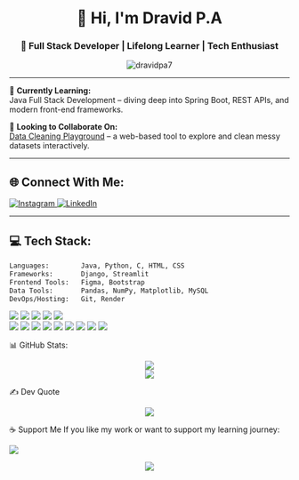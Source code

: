 <h1 align="center">👋 Hi, I'm Dravid P.A</h1>
<h3 align="center">🚀 Full Stack Developer | Lifelong Learner | Tech Enthusiast</h3>

<p align="center">
  <img src="https://komarev.com/ghpvc/?username=dravidpa7&label=Profile%20views&color=0e75b6&style=flat" alt="dravidpa7" />
</p>

---

🌱 **Currently Learning:**  
Java Full Stack Development – diving deep into Spring Boot, REST APIs, and modern front-end frameworks.

🤝 **Looking to Collaborate On:**  
[Data Cleaning Playground](https://datacleaning-playground.onrender.com/) – a web-based tool to explore and clean messy datasets interactively.

---

## 🌐 Connect With Me:
<p align="left">
  <a href="https://instagram.com/dravid.p.a_" target="_blank">
    <img src="https://img.shields.io/badge/Instagram-%23E4405F.svg?logo=Instagram&logoColor=white" alt="Instagram" />
  </a>
  <a href="https://linkedin.com/in/dravid-p-a-" target="_blank">
    <img src="https://img.shields.io/badge/LinkedIn-%230077B5.svg?logo=linkedin&logoColor=white" alt="LinkedIn" />
  </a>
</p>

---

## 💻 Tech Stack:
```bash
Languages:        Java, Python, C, HTML, CSS
Frameworks:       Django, Streamlit
Frontend Tools:   Figma, Bootstrap
Data Tools:       Pandas, NumPy, Matplotlib, MySQL
DevOps/Hosting:   Git, Render
```

<p align="left"> <img src="https://img.shields.io/badge/java-%23ED8B00.svg?style=for-the-badge&logo=openjdk&logoColor=white" /> <img src="https://img.shields.io/badge/python-3670A0?style=for-the-badge&logo=python&logoColor=ffdd54" /> <img src="https://img.shields.io/badge/c-%2300599C.svg?style=for-the-badge&logo=c&logoColor=white" /> <img src="https://img.shields.io/badge/html5-%23E34F26.svg?style=for-the-badge&logo=html5&logoColor=white" /> <img src="https://img.shields.io/badge/css3-%231572B6.svg?style=for-the-badge&logo=css3&logoColor=white" /> <br/> <img src="https://img.shields.io/badge/django-%23092E20.svg?style=for-the-badge&logo=django&logoColor=white" /> <img src="https://img.shields.io/badge/Streamlit-%23FE4B4B.svg?style=for-the-badge&logo=streamlit&logoColor=white" /> <img src="https://img.shields.io/badge/render-%2346E3B7.svg?style=for-the-badge&logo=render&logoColor=white" /> <img src="https://img.shields.io/badge/mysql-4479A1.svg?style=for-the-badge&logo=mysql&logoColor=white" /> <img src="https://img.shields.io/badge/figma-%23F24E1E.svg?style=for-the-badge&logo=figma&logoColor=white" /> <img src="https://img.shields.io/badge/pandas-%23150458.svg?style=for-the-badge&logo=pandas&logoColor=white" /> <img src="https://img.shields.io/badge/numpy-%23013243.svg?style=for-the-badge&logo=numpy&logoColor=white" /> <img src="https://img.shields.io/badge/Matplotlib-%23ffffff.svg?style=for-the-badge&logo=Matplotlib&logoColor=black" /> <img src="https://img.shields.io/badge/git-%23F05033.svg?style=for-the-badge&logo=git&logoColor=white" /> </p>
📊 GitHub Stats:
<p align="center"> <img src="https://github-readme-stats.vercel.app/api?username=dravidpa7&show_icons=true&theme=radical" /> <br/> <img src="https://github-contributor-stats.vercel.app/api?username=dravidpa7&limit=5&theme=dark&combine_all_yearly_contributions=true" /> </p>
✍️ Dev Quote
<p align="center"> <img src="https://quotes-github-readme.vercel.app/api?type=horizontal&theme=dark" /> </p>
☕ Support Me
If you like my work or want to support my learning journey:

<p> <a href="https://buymeacoffee.com/dravidpa"> <img src="https://img.shields.io/badge/Buy%20Me%20a%20Coffee-ffdd00?style=for-the-badge&logo=buy-me-a-coffee&logoColor=black" /> </a> </p>
<p align="center"> <img src="https://visitcount.itsvg.in/api?id=dravidpa7&icon=0&color=0" /> </p> <!-- Proudly created with ❤️ using GPRM ( https://gprm.itsvg.in ) -->









